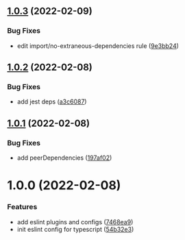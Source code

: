 ## [1.0.3](https://github.com/releaseband/eslint-config-typescript/compare/v1.0.2...v1.0.3) (2022-02-09)


### Bug Fixes

* edit import/no-extraneous-dependencies rule ([9e3bb24](https://github.com/releaseband/eslint-config-typescript/commit/9e3bb249bf31713936765f52935ff6dc66c378bc))

## [1.0.2](https://github.com/releaseband/eslint-config-typescript/compare/v1.0.1...v1.0.2) (2022-02-08)


### Bug Fixes

* add jest deps ([a3c6087](https://github.com/releaseband/eslint-config-typescript/commit/a3c60875b2a9f838fa7509ae9b316b0788859db5))

## [1.0.1](https://github.com/releaseband/eslint-config-typescript/compare/v1.0.0...v1.0.1) (2022-02-08)


### Bug Fixes

* add peerDependencies ([197af02](https://github.com/releaseband/eslint-config-typescript/commit/197af02e4940b71a4c48467fa341f28833140cf7))

# 1.0.0 (2022-02-08)


### Features

* add eslint plugins and configs ([7468ea9](https://github.com/releaseband/eslint-config-typescript/commit/7468ea9b51718a7c11a45f8ec140895fda0ddc9f))
* init eslint config for typescript ([54b32e3](https://github.com/releaseband/eslint-config-typescript/commit/54b32e3306248443632f0dbbda2f8b11dab6c521))

